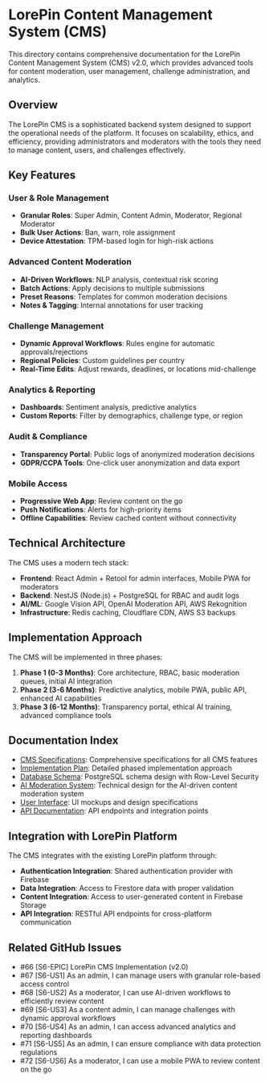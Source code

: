 # LorePin Content Management System (CMS)

This directory contains comprehensive documentation for the LorePin Content Management System (CMS) v2.0, which provides advanced tools for content moderation, user management, challenge administration, and analytics.

## Overview

The LorePin CMS is a sophisticated backend system designed to support the operational needs of the platform. It focuses on scalability, ethics, and efficiency, providing administrators and moderators with the tools they need to manage content, users, and challenges effectively.

## Key Features

### User & Role Management
- **Granular Roles**: Super Admin, Content Admin, Moderator, Regional Moderator
- **Bulk User Actions**: Ban, warn, role assignment
- **Device Attestation**: TPM-based login for high-risk actions

### Advanced Content Moderation
- **AI-Driven Workflows**: NLP analysis, contextual risk scoring
- **Batch Actions**: Apply decisions to multiple submissions
- **Preset Reasons**: Templates for common moderation decisions
- **Notes & Tagging**: Internal annotations for user tracking

### Challenge Management
- **Dynamic Approval Workflows**: Rules engine for automatic approvals/rejections
- **Regional Policies**: Custom guidelines per country
- **Real-Time Edits**: Adjust rewards, deadlines, or locations mid-challenge

### Analytics & Reporting
- **Dashboards**: Sentiment analysis, predictive analytics
- **Custom Reports**: Filter by demographics, challenge type, or region

### Audit & Compliance
- **Transparency Portal**: Public logs of anonymized moderation decisions
- **GDPR/CCPA Tools**: One-click user anonymization and data export

### Mobile Access
- **Progressive Web App**: Review content on the go
- **Push Notifications**: Alerts for high-priority items
- **Offline Capabilities**: Review cached content without connectivity

## Technical Architecture

The CMS uses a modern tech stack:

- **Frontend**: React Admin + Retool for admin interfaces, Mobile PWA for moderators
- **Backend**: NestJS (Node.js) + PostgreSQL for RBAC and audit logs
- **AI/ML**: Google Vision API, OpenAI Moderation API, AWS Rekognition
- **Infrastructure**: Redis caching, Cloudflare CDN, AWS S3 backups

## Implementation Approach

The CMS will be implemented in three phases:

1. **Phase 1 (0-3 Months)**: Core architecture, RBAC, basic moderation queues, initial AI integration
2. **Phase 2 (3-6 Months)**: Predictive analytics, mobile PWA, public API, enhanced AI capabilities
3. **Phase 3 (6-12 Months)**: Transparency portal, ethical AI training, advanced compliance tools

## Documentation Index

- [CMS Specifications](./specifications.md): Comprehensive specifications for all CMS features
- [Implementation Plan](./implementation-plan.md): Detailed phased implementation approach
- [Database Schema](./database-schema.md): PostgreSQL schema design with Row-Level Security
- [AI Moderation System](./ai-moderation.md): Technical design for the AI-driven content moderation system
- [User Interface](./user-interface.md): UI mockups and design specifications
- [API Documentation](./api-documentation.md): API endpoints and integration points

## Integration with LorePin Platform

The CMS integrates with the existing LorePin platform through:

- **Authentication Integration**: Shared authentication provider with Firebase
- **Data Integration**: Access to Firestore data with proper validation
- **Content Integration**: Access to user-generated content in Firebase Storage
- **API Integration**: RESTful API endpoints for cross-platform communication

## Related GitHub Issues

- #66 [S6-EPIC] LorePin CMS Implementation (v2.0)
- #67 [S6-US1] As an admin, I can manage users with granular role-based access control
- #68 [S6-US2] As a moderator, I can use AI-driven workflows to efficiently review content
- #69 [S6-US3] As a content admin, I can manage challenges with dynamic approval workflows
- #70 [S6-US4] As an admin, I can access advanced analytics and reporting dashboards
- #71 [S6-US5] As an admin, I can ensure compliance with data protection regulations
- #72 [S6-US6] As a moderator, I can use a mobile PWA to review content on the go